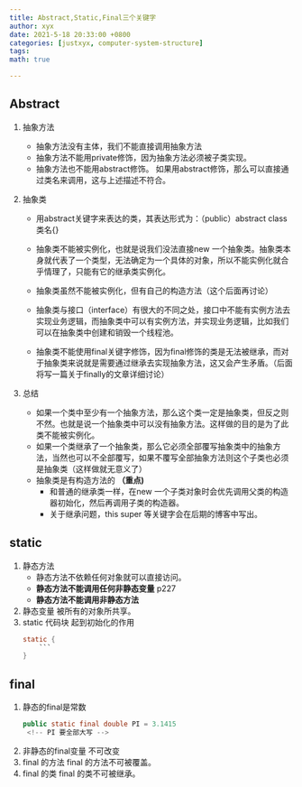 ```yaml
---
title: Abstract,Static,Final三个关键字
author: xyx
date: 2021-5-18 20:33:00 +0800
categories: [justxyx, computer-system-structure]
tags: 
math: true

---
```


## Abstract 
1. 抽象方法
   * 抽象方法没有主体，我们不能直接调用抽象方法
   * 抽象方法不能用private修饰，因为抽象方法必须被子类实现。
   * 抽象方法也不能用abstract修饰。 如果用abstract修饰，那么可以直接通过类名来调用，这与上述描述不符合。
  
2. 抽象类
   * 用abstract关键字来表达的类，其表达形式为：（public）abstract class 类名{}

   * 抽象类不能被实例化，也就是说我们没法直接new 一个抽象类。抽象类本身就代表了一个类型，无法确定为一个具体的对象，所以不能实例化就合乎情理了，只能有它的继承类实例化。

   * 抽象类虽然不能被实例化，但有自己的构造方法（这个后面再讨论）

   * 抽象类与接口（interface）有很大的不同之处，接口中不能有实例方法去实现业务逻辑，而抽象类中可以有实例方法，并实现业务逻辑，比如我们可以在抽象类中创建和销毁一个线程池。

   * 抽象类不能使用final关键字修饰，因为final修饰的类是无法被继承，而对于抽象类来说就是需要通过继承去实现抽象方法，这又会产生矛盾。（后面将写一篇关于finally的文章详细讨论）
3. 总结
   * 如果一个类中至少有一个抽象方法，那么这个类一定是抽象类，但反之则不然。也就是说一个抽象类中可以没有抽象方法。这样做的目的是为了此类不能被实例化。
   * 如果一个类继承了一个抽象类，那么它必须全部覆写抽象类中的抽象方法，当然也可以不全部覆写，如果不覆写全部抽象方法则这个子类也必须是抽象类（这样做就无意义了）
   * 抽象类是有构造方法的 **（重点)**
        * 和普通的继承类一样，在new 一个子类对象时会优先调用父类的构造器初始化，然后再调用子类的构造器。
        * 关于继承问题，this super 等关键字会在后期的博客中写出。
  
## static
1. 静态方法
   * 静态方法不依赖任何对象就可以直接访问。
   * **静态方法不能调用任何非静态变量** p227
   * **静态方法不能调用非静态方法**
2. 静态变量
   被所有的对象所共享。
3. static 代码块
   起到初始化的作用
   ~~~java
   static {
       ```
   }
   ~~~
## final
1. 静态的final是常数
   ~~~java
   public static final double PI = 3.1415
    <!-- PI 要全部大写 -->
   ~~~
2. 非静态的final变量
   不可改变
3. final 的方法
   final 的方法不可被覆盖。
4. final 的类
   final 的类不可被继承。